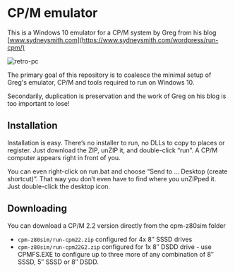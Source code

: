 # CP/M emulator
This is a Windows 10 emulator for a CP/M system by Greg from his blog [www.sydneysmith.com](https://www.sydneysmith.com/wordpress/run-cpm/)

![retro-pc](https://github.com/ifknot/CPM-emulator/blob/main/images/retro_pc_128x128.png)

The primary goal of this repository is to coalesce the minimal setup of Greg's emulator, CP/M and tools required to run on Windows 10.

Secondarily, duplication is preservation and the work of Greg on his blog is too important to lose!

## Installation
Installation is easy. There’s no installer to run, no DLLs to copy to places or register. Just download the ZIP, unZIP it, and double-click “run”. A CP/M computer appears right in front of you.

You can even right-click on run.bat and choose “Send to … Desktop (create shortcut)”. That way you don’t even have to find where you unZIPped it. Just double-click the desktop icon.

## Downloading
You can download a CP/M 2.2 version directly from the cpm-z80sim folder
+ `cpm-z80sim/run-cpm22.zip`     configured for 4x 8″ SSSD drives
+ `cpm-z80sim/run-cpm22G2.zip`   configured for 1x 8″ DSDD drive - use CPMFS.EXE to configure up to three more of any combination of 8″ SSSD, 5″ SSSD or 8″ DSDD.
